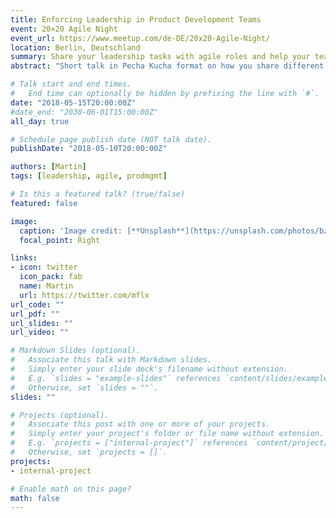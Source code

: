 ```yaml
---
title: Enforcing Leadership in Product Development Teams
event: 20×20 Agile Night
event_url: https://www.meetup.com/de-DE/20x20-Agile-Night/
location: Berlin, Deutschland
summary: Share your leadership tasks with agile roles and help your team grow.
abstract: "Short talk in Pecha Kucha format on how you share different aspects of leadership within a product development team."

# Talk start and end times.
#   End time can optionally be hidden by prefixing the line with `#`.
date: "2018-05-15T20:00:00Z"
#date_end: "2030-06-01T15:00:00Z"
all_day: true

# Schedule page publish date (NOT talk date).
publishDate: "2018-05-10T20:00:00Z"

authors: [Martin]
tags: [leadership, agile, prodmgmt]

# Is this a featured talk? (true/false)
featured: false

image:
  caption: 'Image credit: [**Unsplash**](https://unsplash.com/photos/bzdhc5b3Bxs)'
  focal_point: Right

links:
- icon: twitter
  icon_pack: fab
  name: Martin
  url: https://twitter.com/mflx
url_code: ""
url_pdf: ""
url_slides: ""
url_video: ""

# Markdown Slides (optional).
#   Associate this talk with Markdown slides.
#   Simply enter your slide deck's filename without extension.
#   E.g. `slides = "example-slides"` references `content/slides/example-slides.md`.
#   Otherwise, set `slides = ""`.
slides: ""

# Projects (optional).
#   Associate this post with one or more of your projects.
#   Simply enter your project's folder or file name without extension.
#   E.g. `projects = ["internal-project"]` references `content/project/deep-learning/index.md`.
#   Otherwise, set `projects = []`.
projects:
- internal-project

# Enable math on this page?
math: false
---
```



